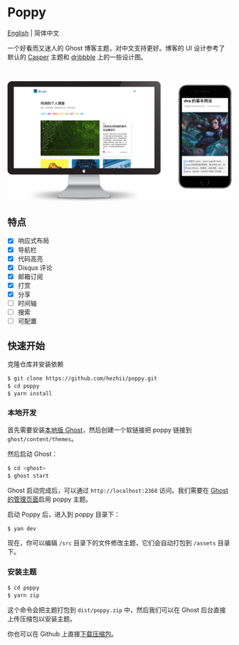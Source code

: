 # Poppy

[English](./README.md) | 简体中文

一个好看而又迷人的 Ghost 博客主题，对中文支持更好。博客的 UI 设计参考了 默认的 [Casper](https://github.com/TryGhost/Casper) 主题和 [dribbble](https://dribbble.com/) 上的一些设计图。

&nbsp;

![](.github/screenshot.jpg)

## 特点

- [x] 响应式布局
- [x] 导航栏
- [x] 代码高亮
- [x] Disqus 评论
- [x] 邮箱订阅
- [x] 打赏
- [x] 分享
- [ ] 时间轴
- [ ] 搜索
- [ ] 可配置

## 快速开始

克隆仓库并安装依赖

```bash
$ git clone https://github.com/hezhii/poppy.git
$ cd poppy
$ yarn install
```

### 本地开发

首先需要安装[本地版 Ghost](https://docs.ghost.org/v1.0.0/docs/install-local)，然后创建一个软链接把 poppy 链接到 `ghost/content/themes`。

然后启动 Ghost：

```bash
$ cd <ghost>
$ ghost start
```

Ghost 启动完成后，可以通过 `http://localhost:2368` 访问。我们需要在 [Ghost 的管理页面](http://localhost:2368/ghost/#/settings/design)启用 poppy 主题。

启动 Poppy 后，进入到 poppy 目录下：

```
$ yan dev
```

现在，你可以编辑 `/src` 目录下的文件修改主题，它们会自动打包到 `/assets` 目录下。

### 安装主题

```bash
$ cd poppy
$ yarn zip
```

这个命令会把主题打包到 `dist/poppy.zip` 中，然后我们可以在 Ghost 后台直接上传压缩包以安装主题。

你也可以在 Github 上直接[下载压缩包](https://github.com/hezhii/poppy/releases)。